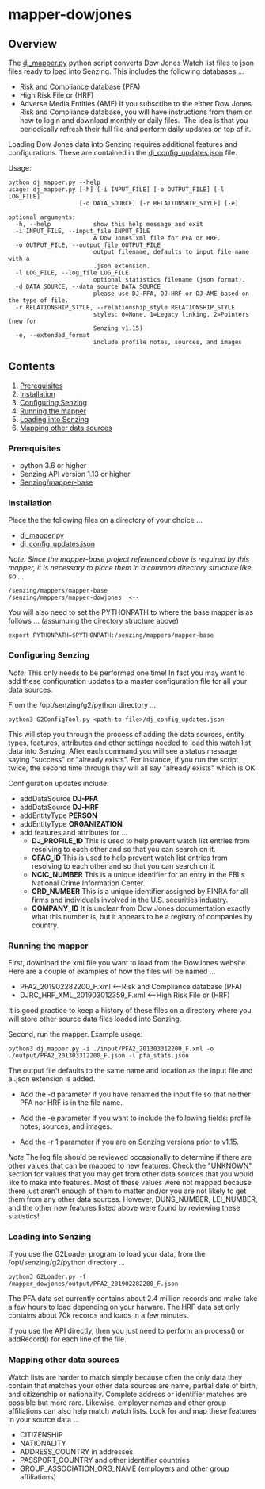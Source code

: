 # mapper-dowjones

## Overview

The [dj_mapper.py](dj_mapper.py) python script converts Dow Jones Watch list files to json files ready to load into Senzing.  This includes the following databases ...

- Risk and Compliance database (PFA)
- High Risk File or (HRF)
- Adverse Media Entities (AME)
If you subscribe to the either Dow Jones Risk and Compliance database, you will have instructions from them on how to login and download monthly or daily files.  The idea is that you periodically refresh their full file and perform daily updates on top of it.

Loading Dow Jones data into Senzing requires additional features and configurations. These are contained in the
[dj_config_updates.json](dj_config_updates.json) file.

Usage:

```console
python dj_mapper.py --help
usage: dj_mapper.py [-h] [-i INPUT_FILE] [-o OUTPUT_FILE] [-l LOG_FILE]
                    [-d DATA_SOURCE] [-r RELATIONSHIP_STYLE] [-e]

optional arguments:
  -h, --help            show this help message and exit
  -i INPUT_FILE, --input_file INPUT_FILE
                        A Dow Jones xml file for PFA or HRF.
  -o OUTPUT_FILE, --output_file OUTPUT_FILE
                        output filename, defaults to input file name with a
                        .json extension.
  -l LOG_FILE, --log_file LOG_FILE
                        optional statistics filename (json format).
  -d DATA_SOURCE, --data_source DATA_SOURCE
                        please use DJ-PFA, DJ-HRF or DJ-AME based on the type of file.
  -r RELATIONSHIP_STYLE, --relationship_style RELATIONSHIP_STYLE
                        styles: 0=None, 1=Legacy linking, 2=Pointers (new for
                        Senzing v1.15)
  -e, --extended_format
                        include profile notes, sources, and images
```

## Contents

1. [Prerequisites](#prerequisites)
1. [Installation](#installation)
1. [Configuring Senzing](#configuring-senzing)
1. [Running the mapper](#running-the-mapper)
1. [Loading into Senzing](#loading-into-senzing)
1. [Mapping other data sources](#mapping-other-data-sources)

### Prerequisites

- python 3.6 or higher
- Senzing API version 1.13 or higher
- [Senzing/mapper-base](https://github.com/Senzing/mapper-base)

### Installation

Place the the following files on a directory of your choice ...

- [dj_mapper.py](dj_mapper.py)
- [dj_config_updates.json](dj_config_updates.json)

*Note: Since the mapper-base project referenced above is required by this mapper, it is necessary to place them in a common directory structure like so ...*

```Console
/senzing/mappers/mapper-base
/senzing/mappers/mapper-dowjones  <--
```

You will also need to set the PYTHONPATH to where the base mapper is as follows ... (assumuing the directory structure above)

```Console
export PYTHONPATH=$PYTHONPATH:/senzing/mappers/mapper-base
```

### Configuring Senzing

*Note:* This only needs to be performed one time! In fact you may want to add these configuration updates to a master configuration file for all your data sources.

From the /opt/senzing/g2/python directory ...

```console
python3 G2ConfigTool.py <path-to-file>/dj_config_updates.json
```

This will step you through the process of adding the data sources, entity types, features, attributes and other settings needed to load this watch list data into Senzing. After each command you will see a status message saying "success" or "already exists".  For instance, if you run the script twice, the second time through they will all say "already exists" which is OK.

Configuration updates include:

- addDataSource **DJ-PFA**
- addDataSource **DJ-HRF**
- addEntityType **PERSON**
- addEntityType **ORGANIZATION**
- add features and attributes for ...
  - **DJ_PROFILE_ID** This is used to help prevent watch list entries from resolving to each other and so that you can search on it.
  - **OFAC_ID** This is used to help prevent watch list entries from resolving to each other and so that you can search on it.
  - **NCIC_NUMBER** This is a unique identifier for an entry in the FBI's National Crime Information Center.
  - **CRD_NUMBER** This is a unique identifier assigned by FINRA for all firms and individuals involved in the U.S. securities industry.
  - **COMPANY_ID** It is unclear from Dow Jones documentation exactly what this number is, but it appears to be a registry of companies by country.

### Running the mapper

First, download the xml file you want to load from the DowJones website.  Here are a couple of examples of how the files will be named ...

- PFA2_201902282200_F.xml           <--Risk and Compliance database (PFA)
- DJRC_HRF_XML_201903012359_F.xml   <--High Risk File or (HRF)

It is good practice to keep a history of these files on a directory where you will store other source data files loaded into Senzing.

Second, run the mapper. Example usage:

```console
python3 dj_mapper.py -i ./input/PFA2_201303312200_F.xml -o ./output/PFA2_201303312200_F.json -l pfa_stats.json
```

The output file defaults to the same name and location as the input file and a .json extension is added.

- Add the -d parameter if you have renamed the input file so that neither PFA nor HRF is in the file name.

- Add the -e parameter if you want to include the following fields: profile notes, sources, and images.

- Add the -r 1 parameter if you are on Senzing versions prior to v1.15.

*Note* The log file should be reviewed occasionally to determine if there are other values that can be mapped to new features.  Check the "UNKNOWN" section for values that you may get from other data sources that you would like to make into features.  Most of these values were not mapped because there just aren't enough of them to matter and/or you are not likely to get them from any other data sources. However, DUNS_NUMBER, LEI_NUMBER, and the other new features listed above were found by reviewing these statistics!

### Loading into Senzing

If you use the G2Loader program to load your data, from the /opt/senzing/g2/python directory ...

```console
python3 G2Loader.py -f /mapper_dowjones/output/PFA2_201902282200_F.json
```

The PFA data set currently contains about 2.4 million records and make take a few hours to load depending on your harware.  The HRF data set only contains about 70k records and loads in a few minutes.

If you use the API directly, then you just need to perform an process() or addRecord() for each line of the file.

### Mapping other data sources

Watch lists are harder to match simply because often the only data they contain that matches your other data sources are name, partial date of birth, and citizenship or nationality.  Complete address or identifier matches are possible but more rare. Likewise, employer names and other group affiliations can also help match watch lists.  Look for and map these features in your source data ...

- CITIZENSHIP
- NATIONALITY
- ADDRESS_COUNTRY in addresses
- PASSPORT_COUNTRY and other identifier countries
- GROUP_ASSOCIATION_ORG_NAME (employers and other group affiliations)

